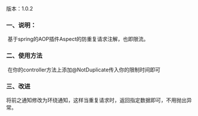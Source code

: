 版本：1.0.2

### 一、说明：

​        基于spring的AOP插件Aspect的防重复请求注解，也即限流。

### 二、使用方法

​	在你的controller方法上添加@NotDuplicate传入你的限制时间即可

### 三、改进

​	将前之通知修改为环绕通知，这样当重复请求时，返回指定数据即可，不用抛出异常。
